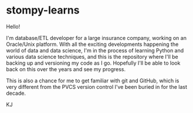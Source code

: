 # stompy-learns

Hello!

I'm database/ETL developer for a large insurance company, working on an Oracle/Unix platform. With all the exciting developments happening the world of data and data science, I'm in the process of learning Python and various data science techniques, and this is the repository where I'll be backing up and versioning my code as I go. Hopefully I'll be able to look back on this over the years and see my progress.

This is also a chance for me to get familiar with git and GitHub, which is very different from the PVCS version control I've been buried in for the last decade.

KJ

